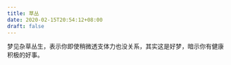 ```yaml
---
title: 草丛
date: 2020-02-15T20:54:12+08:00
draft: false
---
```


梦见杂草丛生，表示你即使稍微透支体力也没关系，其实这是好梦，暗示你有健康积极的好事。
